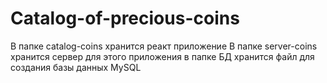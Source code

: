 # Catalog-of-precious-coins
В папке catalog-coins хранится реакт приложение
В папке server-coins хранится сервер для этого приложения 
в папке БД хранится файл для создания базы данных MySQL
